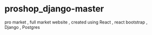 # proshop_django-master
 pro market , full market website , created using React , react bootstrap , Django , Postgres
